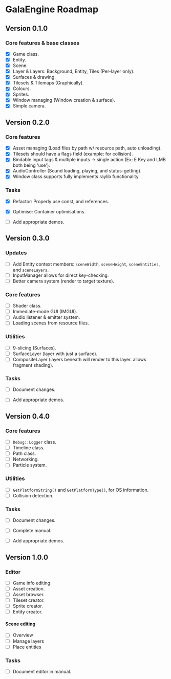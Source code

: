 # GalaEngine Roadmap
## Version 0.1.0
### Core features & base classes
- [x] Game class.
- [x] Entity.
- [x] Scene.
- [x] Layer & Layers: Background, Entity, Tiles (Per-layer only).
- [x] Surfaces & drawing.
- [x] Tilesets & Tilemaps (Graphically).
- [x] Colours.
- [x] Sprites.
- [x] Window managing (Window creation & surface).
- [x] Simple camera.
			
## Version 0.2.0
### Core features
- [x] Asset managing (Load files by path w/ resource path, auto unloading).
- [x] Tilesets should have a flags field (example: for collision).
- [x] Bindable input tags & multiple inputs -> single action (Ex: E Key and LMB both being 'use').
- [x] AudioController (Sound loading, playing, and status-getting).
- [x] Window class supports fully implements raylib functionality.

### Tasks
- [x] Refactor: Properly use const, and references.
- [x] Optimise: Container optimisations.
- [ ] Add appropriate demos.


## Version 0.3.0
### Updates
- [ ] Add Entity context members: `sceneWidth`, `sceneHeight`, `sceneEntities`, and `sceneLayers`.
- [ ] InputManager allows for direct key-checking.
- [ ] Better camera system (render to target texture).

### Core features
- [ ] Shader class.
- [ ] Immediate-mode GUI (IMGUI).
- [ ] Audio listener & emitter system.
- [ ] Loading scenes from resource files.

### Utilities
- [ ] 9-slicing (Surfaces).
- [ ] SurfaceLayer (layer with just a surface).
- [ ] CompositeLayer (layers beneath will render to this layer. allows fragment shading).

### Tasks
- [ ] Document changes.
- [ ] Add appropriate demos.


## Version 0.4.0
### Core features
- [ ] `Debug::Logger` class.
- [ ] Timeline class.
- [ ] Path class.
- [ ] Networking.
- [ ] Particle system.

### Utilities
- [ ] `GetPlatformString()` and `GetPlatformType()`, for OS information.
- [ ] Collision detection.

### Tasks
- [ ] Document changes.
- [ ] Complete manual.
- [ ] Add appropriate demos.


## Version 1.0.0
### Editor
- [ ] Game info editing.
- [ ] Asset creation.
- [ ] Asset browser.
- [ ] Tileset creator.
- [ ] Sprite creator.
- [ ] Entity creator.

#### Scene editing
- [ ] Overview
- [ ] Manage layers
- [ ] Place entities

### Tasks
- [ ] Document editor in manual.
